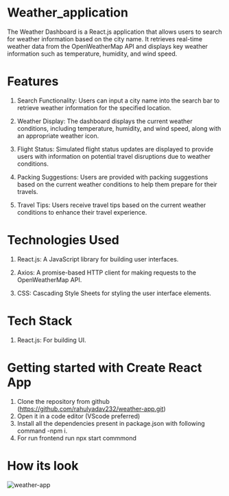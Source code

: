 # Weather_application
The Weather Dashboard is a React.js application that allows users to search for weather information based on the city name. It retrieves real-time weather data from the OpenWeatherMap API and displays key weather information such as temperature, humidity, and wind speed.

# Features
1. Search Functionality: Users can input a city name into the search bar to retrieve weather information for the specified location.

2. Weather Display: The dashboard displays the current weather conditions, including temperature, humidity, and wind speed, along with an appropriate weather icon.

3. Flight Status: Simulated flight status updates are displayed to provide users with information on potential travel disruptions due to weather conditions.

4. Packing Suggestions: Users are provided with packing suggestions based on the current weather conditions to help them prepare for their travels.

5. Travel Tips: Users receive travel tips based on the current weather conditions to enhance their travel experience.

# Technologies Used
1. React.js: A JavaScript library for building user interfaces.

2. Axios: A promise-based HTTP client for making requests to the OpenWeatherMap API.

3. CSS: Cascading Style Sheets for styling the user interface elements.

# Tech Stack
1. React.js: For building UI.

# Getting started with Create React App
1. Clone the repository from github (https://github.com/rahulyadav232/weather-app.git)
2. Open it in a code editor (VScode preferred)
3. Install all the dependencies present in package.json with following command -npm i.
4. For run frontend run npx start commmond

# How its look
![weather-app](https://github.com/rahulyadav232/weather-app/assets/68394509/42b3b8d8-3223-4508-abeb-cd952206d2f6)

